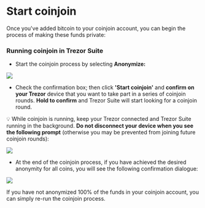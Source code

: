 # Start coinjoin

Once you've added bitcoin to your coinjoin account, you can begin the process of making these funds private:

### Running coinjoin in Trezor Suite

* Start the coinjoin process by selecting **Anonymize:**

![]("../../../.gitbook/assets/Start-CJ-1.png")

* Check the confirmation box; then click **'Start coinjoin'** and **confirm on your Trezor** device that you want to take part in a series of coinjoin rounds. **Hold to confirm** and Trezor Suite will start looking for a coinjoin round.

💡 While coinjoin is running, keep your Trezor connected and Trezor Suite running in the background. **Do not disconnect your device when you see the following prompt** (otherwise you may be prevented from joining future coinjoin rounds):

![]("../../../.gitbook/assets/Start-CJ-keep-connected.png")

* At the end of the coinjoin process, if you have achieved the desired anonymity for all coins, you will see the following confirmation dialogue:

![]("../../../.gitbook/assets/Start-CJ-end-success.png")

If you have not anonymized 100% of the funds in your coinjoin account, you can simply re-run the coinjoin process.
